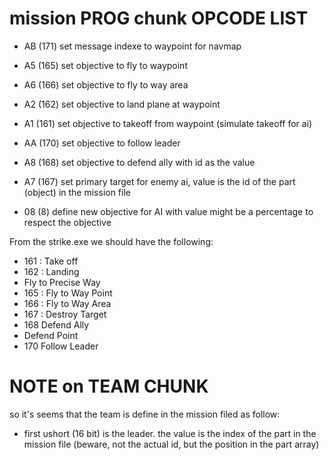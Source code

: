 # mission PROG chunk OPCODE LIST
- AB (171) set message indexe to waypoint for navmap
- A5 (165) set objective to fly to waypoint
- A6 (166) set objective to fly to way area
- A2 (162) set objective to land plane at waypoint
- A1 (161) set objective to takeoff from waypoint (simulate takeoff for ai)
- AA (170) set objective to follow leader
- A8 (168) set objective to defend ally with id as the value

- A7 (167) set primary target for enemy ai, value is the id of the part (object) in the mission file

- 08 (8) define new objective for AI with value might be a percentage to respect the  objective



From the strike.exe we should have the following:

- 161 : Take off 
- 162 : Landing  
- Fly to 
Precise Way
- 165 : Fly to 
Way Point
- 166 : Fly to 
Way Area
- 167 : Destroy
Target
- 168 Defend
Ally
- Defend
Point
- 170 Follow
Leader

# NOTE on TEAM CHUNK
so it's seems that the team is define in the mission filed as follow:
- first ushort (16 bit) is the leader. the value is the index of the part in the mission file (beware, not the actual id, but the position in the part array)